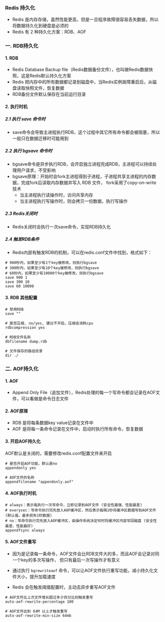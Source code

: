 ### Redis 持久化
* Redis 是内存存储，虽然性能更高，但是一旦程序故障很容易丢失数据，所以将数据持久化到硬盘是必须的
* Redis 有 2 种持久化方案：RDB、AOF

### 一. RDB持久化 
#### 1. RDB
* Redis Database Backup file（Redis数据备份文件），也叫做Redis数据快照，这是Redis默认持久化方案
* Redis 把内存中的所有数据都记录到磁盘中，当Redis实例故障重启后，从磁盘读取快照文件，恢复数据
* RDB备份文件默认保存在当前运行目录

#### 2. 执行时机
##### 2.1 执行 save 命令时
* save命令会导致主进程执行RDB，这个过程中其它所有命令都会被阻塞，所以一般只在数据迁移时可能用到
    
##### 2.2 执行 bgsave 命令时
* bgsave命令是异步执行RDB，会开启独立进程完成RDB，主进程可以持续处理用户请求，不受影响
* bgsave原理：开始时会fork主进程得到子进程，子进程共享主进程的内存数据，完成fork后读取内存数据并写入 RDB 文件，
fork采用了copy-on-write技术
  - 当主进程执行读操作时，访问共享内存
  - 当主进程执行写操作时，则会拷贝一份数据，执行写操作
  
  
##### 2.3 Redis关闭时
* Redis关闭时会执行一次save命令，实现RDB持久化


##### 2.4 触发RDB条件
* Redis内部有触发RDB的机制，可以在redis.conf文件中找到，格式如下：

```
# 900秒内，如果至少有1个key被修改，则执行bgsave 
# 300秒内，如果至少有10个key被修改，则执行bgsave 
# 60秒内，如果至少有10000个key被修改，则执行bgsave
save 900 1  
save 300 10  
save 60 10000 
```

#### 3. RDB 其他配置
``` 
# 禁用RDB
save "" 

# 是否压缩, no/yes, 建议不开启，压缩会消耗cpu
rdbcompression yes

# RDB文件名称
dbfilename dump.rdb  

# 文件保存的路径目录
dir ./ 
```






### 二. AOF持久化 
#### 1. AOF
* Append Only File（追加文件），Redis处理的每一个写命令都会记录在AOF文件，可以看做是命令日志文件


#### 2. AOF原理
* RDB 是将每条数据key value记录在文件中
* AOF 是将每一条命令记录在文件中，启动时执行所有命令，恢复数据
 

#### 3. 开启AOF持久化
AOF默认是关闭的，需要修改redis.conf配置文件来开启

```
# 是否开启AOF功能，默认是no
appendonly yes

# AOF文件的名称
appendfilename "appendonly.aof"
```

#### 4. AOF执行时机  
```
# always：表示每执行一次写命令，立即记录到AOF文件 (安全性最强、性能最差)
# everysec：写命令执行完先放入AOF缓冲区，然后表示每隔1秒将缓冲区数据写到AOF文件(默认值，最多损失1秒数据)
# no：写命令执行完先放入AOF缓冲区，由操作系统决定何时将缓冲区内容写回磁盘 (安全性最差、性能最好)
appendfsync always 
```

#### 5. AOF文件重写
* 因为是记录每一条命令，AOF文件会比RDB文件大的多，而且AOF会记录对同一个key的多次写操作，
但只有最后一次写操作才有意义

* 通过执行 `bgrewriteaof` 命令，可以让AOF文件执行重写功能，减小持久化文件大小，提升加载速度
* Redis 会在触发阈值配置时，主动去异步重写AOF文件

```
# AOF文件比上次文件增长超过多少百分比则触发重写
auto-aof-rewrite-percentage 100

# AOF文件达到 64M 以上才触发重写 
auto-aof-rewrite-min-size 64mb 
```


 